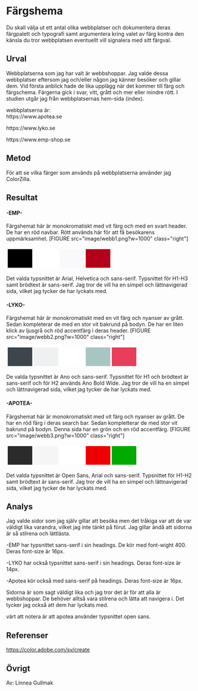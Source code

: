 ---
---
Färgshema
=========================

Du skall välja ut ett antal olika webbplatser och dokumentera deras färgpalett och typografi samt argumentera kring valet av färg kontra den känsla du tror webbplatsen eventuellt vill signalera med sitt färgval.

Urval
-----------------------

Webbplatserna som jag har valt är webbshoppar. Jag valde dessa webbplatser eftersom jag och/eller någon jag känner besöker och gillar dem. Vid första anblick hade de lika upplägg när det kommer till färg och färgschema. Färgerna gick i svar, vitt, grått och mer eller mindre rött. I studien utgår jag från webbplatsernas hem-sida (index).

<p>webbplatserna är:</br>
https://www.apotea.se</p>

<p>https://www.lyko.se</p>

<p>https://www.emp-shop.se</p>


Metod
-----------------------

För att se vilka färger som används på webbplatserna använder jag ColorZilla.


Resultat
-----------------------

<p><H4>-EMP-</H4></p>
Färgshemat här är monokromatiskt med vit färg och med en svart header. De har en röd navbar. Rött används här för att få besökarens uppmärksamhet.
[FIGURE src="image/webb1.png?w=1000" class="right"]

<table style="border-spacing: 4px; border-collapse: separate">
<tr>
<td style="height: 50px; width: 50px; background-color: #000000">
<td style="height: 50px; width: 50px; background-color: #FFFFFF">
<td style="height: 50px; width: 50px; background-color: #F9F8FB">
<td style="height: 50px; width: 50px; background-color: #B40018">
</tr>
</table>

Det valda typsnittet är Arial, Helvetica och sans-serif. Typsnittet för H1-H3 samt brödtext är sans-serif. Jag tror de vill ha en simpel och lättnavigerad sida, vilket jag tycker de har lyckats med.

<p><H4>-LYKO-</H4></p>
Färgshemat här är monokromatiskt med en vit färg och nyanser av grått. Sedan kompleterar de med en stor vit bakrund på bodyn. De har en liten klick av ljusgrå och röd accentfärg i deras header.
[FIGURE src="image/webb2.png?w=1000" class="right"]
<table style="border-spacing: 4px; border-collapse: separate">
<tr>
<td style="height: 50px; width: 50px; background-color: #3C464C">
<td style="height: 50px; width: 50px; background-color: #EFF0F2">
<td style="height: 50px; width: 50px; background-color: #FFFFFF">
<td style="height: 50px; width: 50px; background-color: #A7C5C3">
<td style="height: 50px; width: 50px; background-color: #E73F59">
</tr>
</table>

De valda typsnittet är Ano och sans-serif. Typsnittet för H1 och brödtext är sans-serif och för H2 används Ano Bold Wide. Jag tror de vill ha en simpel och lättnavigerad sida, vilket jag tycker de har lyckats med.

<p><H4>-APOTEA-</H4></p>
Färgshemat här är monokromatiskt med vit färg och nyanser av grått. De har en röd färg i deras search bar. Sedan kompletterar de med stor vit bakrund på bodyn. Denna sida har en grön och en röd accentfärg.
[FIGURE src="image/webb3.png?w=1000" class="right"]
<table style="border-spacing: 4px; border-collapse: separate">
<tr>
<td style="height: 50px; width: 50px; background-color: #2B2B2B">
<td style="height: 50px; width: 50px; background-color: #F5F5F5">
<td style="height: 50px; width: 50px; background-color: #FFFFFF">
<td style="height: 50px; width: 50px; background-color: #EF0000">
<td style="height: 50px; width: 50px; background-color: #00AA00">
</tr>
</table>

Det valda typsnittet är Open Sans, Arial och sans-serif. Typsnittet för H1-H2 samt brödtext är sans-serif. Jag tror de vill ha en simpel och lättnavigerad sida, vilket jag tycker de har lyckats med.

Analys
-----------------------

Jag valde sidor som jag själv gillar att besöka men det tråkiga var att de var väldigt lika varandra, vilket jag inte tänkt på förut. Jag gillar ändå att sidorna är så stilrena och lättlästa.

-EMP har typsnittet sans-serif i sin headings. De kör med font-wight 400. Deras font-size är 16px.

-LYKO har också typsnittet sans-serif i sin headings. Deras font-size är 14px.

-Apotea kör också med sans-serif på headings. Deras font-size är 16px.  

Sidorna är som sagt väldigt lika och jag tror det är för att alla är webbshoppar. De behöver alltså vara stilrena och lätta att navigera i. Det tycker jag också att dem har lyckats med.

värt att notera är att apotea använder typsnittet open sans.

Referenser
-----------------------
https://color.adobe.com/sv/create

Övrigt
-----------------------

Av: Linnea Gullmak
